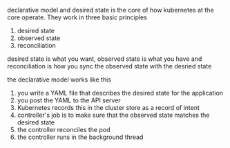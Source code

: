 
declarative model and desired state is the core of how kubernetes at the core operate. They work in three basic principles
1. desired state
2. observed state
3. reconciliation 

desired state is what you want, observed state is what you have and reconciliation is how you sync the observed state with the desried state


the declarative model works like this
1. you write a YAML file that describes the desired state for the application
2. you post the YAML to the API server
3. Kubernetes records this in the cluster store as a record of intent 
4. controller's job is to make sure that the observed state matches the desired state
5. the controller reconciles the pod 
6. the controller runs in the background thread

